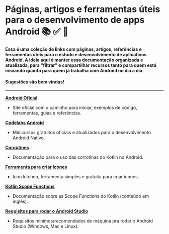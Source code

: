 # Páginas, artigos e ferramentas úteis para o desenvolvimento de apps Android 📚 ✅ 🚀
#### Essa é uma coleção de links com páginas, artigos, referências e ferramentas úteis para o estudo e desenvolvimento de aplicativos Android. A ideia aqui é manter essa documentação organizada e atualizada, para "filtrar" e compartilhar recursos tanto para quem está iniciando quanto para quem já trabalha com Android no dia a dia. 

#### Sugestões são bem vindas!



--------

**[Android Oficial](https://developer.android.com/develop?hl=pt-br)**
  - Site oficial com o caminho para iniciar, exemplos de código, ferramentas, guias e referências.

**[Codelabs Android](https://developer.android.com/get-started/codelabs?hl=pt-br)**
  - Minicursos gratuitos oficiais e atualizados para o desenvolvimento Android Nativo.

**[Coroutines](https://developer.android.com/kotlin/coroutines?hl=pt-br)**
  - Documentação para o uso das corrotinas do Kotlin no Android.

**[Ferramenta para criar ícones](https://icon.kitchen/)**
  - Icon kitchen, ferramenta simples e gratuita para criar ícones.

**[Kotlin Scope Functions](https://kotlinlang.org/docs/scope-functions.html)**
  - Documentação sobre as Scope Functions do Kotlin (conteúdo em inglês).

**[Requisitos para rodar o Android Studio](https://developer.android.com/studio/install?hl=pt-br&_gl=1*1g6m8sp*_up*MQ..&gclid=Cj0KCQjw8MG1BhCoARIsAHxSiQlLKOQQ9xH3XLiQ7Tuxg-VHryQJTDjgTlV2-S5y14Xa_Os3P0wkjNYaAj57EALw_wcB&gclsrc=aw.ds)**
  - Requisitos mínimos/recomendados de máquina pra rodar o Android Studio (Windows, Mac e Linux).
